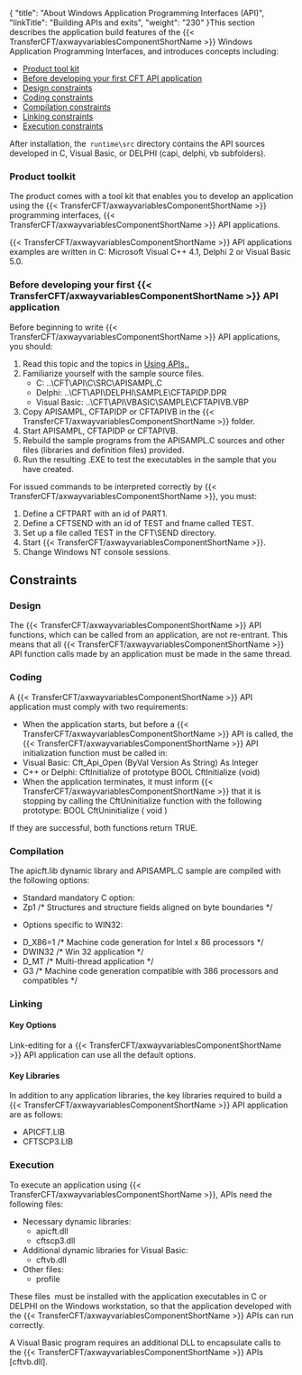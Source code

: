 {
    "title": "About Windows Application Programming Interfaces (API)",
    "linkTitle": "Building APIs and exits",
    "weight": "230"
}This section describes the application build features of the {{< TransferCFT/axwayvariablesComponentShortName  >}}
Windows Application Programming Interfaces, and introduces concepts
including:

- [Product
    tool kit](#Product_toolkit)
- [Before
    developing your first CFT API application](#Before_developing_your_first_CFT_API_application)
- [Design
    constraints](#Design_constraints)
- [Coding
    constraints](#Coding_constraints)
- [Compilation
    constraints](#Compilation_constraints)
- [Linking
    constraints](#Linking_constraints)
- [Execution
    constraints](#Execution_constraints)

After installation, the` runtime\src` directory contains the API sources developed in C, Visual Basic, or DELPHI (capi, delphi, vb subfolders).

<span id="Product_toolkit"></span>

### Product toolkit

The product comes with a tool kit that enables you to develop an application
using the {{< TransferCFT/axwayvariablesComponentShortName  >}} programming interfaces, {{< TransferCFT/axwayvariablesComponentShortName  >}} API applications.

{{< TransferCFT/axwayvariablesComponentShortName  >}} API applications examples are written in C: Microsoft Visual
C++ 4.1, Delphi 2 or Visual Basic 5.0.

<span id="Before_developing_your_first_CFT_API_application"></span>

### Before developing your first {{< TransferCFT/axwayvariablesComponentShortName  >}} API application

Before beginning to write {{< TransferCFT/axwayvariablesComponentShortName  >}} API applications, you should:

1. Read this topic and the topics in [Using
    APIs,.](../../../about_this_document_zos/using_apis)
1. Familiarize yourself with the
    sample source files.
    -   C: ..\\CFT\\API\\C\\SRC\\APISAMPL.C 
    -   Delphi: ..\\CFT\\API\\DELPHI\\SAMPLE\\CFTAPIDP.DPR 
    -   Visual Basic: ..\\CFT\\API\\VBASIC\\SAMPLE\\CFTAPIVB.VBP
1. Copy
    APISAMPL, CFTAPIDP or CFTAPIVB in the {{< TransferCFT/axwayvariablesComponentShortName >}} folder.
1. Start
    APISAMPL, CFTAPIDP or CFTAPIVB.
1. Rebuild the sample programs
    from the APISAMPL.C sources and other files (libraries and definition
    files) provided.
1. Run the resulting .EXE to test
    the executables in the sample that you have created.

For issued commands to be interpreted correctly by {{< TransferCFT/axwayvariablesComponentShortName  >}}, you must:

1. Define a CFTPART with an id of PART1.
1. Define a CFTSEND with an id of TEST and fname called TEST.
1. Set up a file called TEST in the CFT\\SEND directory.
1. Start {{< TransferCFT/axwayvariablesComponentShortName >}}.
1. Change Windows NT console sessions.

<span id="Design_constraints"></span>

## Constraints

### Design

The {{< TransferCFT/axwayvariablesComponentShortName  >}} API functions, which can be called from an application,
are not re-entrant. This means that all {{< TransferCFT/axwayvariablesComponentShortName  >}} API function calls
made by an application must be made in the same thread.

<span id="Coding_constraints"></span>

### Coding

A {{< TransferCFT/axwayvariablesComponentShortName  >}} API application must comply with two requirements:

- When the application
    starts, but before a {{< TransferCFT/axwayvariablesComponentShortName >}} API is called, the {{< TransferCFT/axwayvariablesComponentShortName >}} API
    initialization function must be called in:
- Visual Basic:
    Cft\_Api\_Open (ByVal Version As String) As Integer
- C++ or Delphi:
    CftInitialize of prototype BOOL CftInitialize (void)
- When the application
    terminates, it must inform {{< TransferCFT/axwayvariablesComponentShortName >}} that it is stopping by calling
    the CftUninitialize function with the following prototype: BOOL
    CftUninitialize ( void )

If they are successful, both functions return TRUE.

<span id="Compilation_constraints"></span>

### Compilation

The apicft.lib dynamic library and APISAMPL.C sample are compiled with
the following options:

- Standard mandatory
    C option:
- Zp1 /\* Structures
    and structure fields aligned on byte boundaries \*/

<!-- -->

- Options specific
    to WIN32:

<!-- -->

- D\_X86=1 /\*
    Machine code generation for Intel x 86 processors \*/
- DWIN32 /\* Win
    32 application \*/
- D\_MT /\* Multi-thread
    application \*/
- G3 /\* Machine
    code generation compatible with 386 processors and compatibles \*/

<span id="Linking_constraints"></span>

### Linking

#### Key Options

Link-editing for a {{< TransferCFT/axwayvariablesComponentShortName  >}} API application can use all the default
options.

#### Key Libraries

In addition to any application libraries, the key libraries required
to build a {{< TransferCFT/axwayvariablesComponentShortName  >}} API application are as follows:

- APICFT.LIB
- CFTSCP3.LIB

<span id="Execution_constraints"></span>

### Execution

To execute an application using {{< TransferCFT/axwayvariablesComponentShortName  >}}, APIs
need the following files:

- Necessary dynamic
    libraries:
    -   apicft.dll
    -   cftscp3.dll
- Additional dynamic
    libraries for Visual Basic:  
    -   cftvb.dll
- Other files:
    -   profile

These files  must
be installed with the application executables in C or DELPHI on the Windows
workstation, so that the application developed with the {{< TransferCFT/axwayvariablesComponentShortName  >}} APIs
can run correctly.

A Visual Basic program requires an additional DLL to encapsulate calls
to the {{< TransferCFT/axwayvariablesComponentShortName  >}} APIs \[cftvb.dll\].
